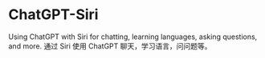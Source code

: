 # ChatGPT-Siri
Using ChatGPT with Siri for chatting, learning languages, asking questions, and more. 通过 Siri 使用 ChatGPT 聊天，学习语言，问问题等。
